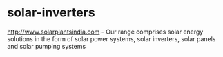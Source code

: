 solar-inverters
===============

http://www.solarplantsindia.com - Our range comprises solar energy solutions in the form of solar power systems, solar inverters, solar panels and solar pumping systems 
